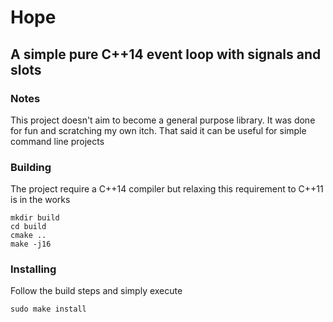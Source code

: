 # Hope
## A simple pure C++14 event loop with signals and slots

### Notes
This project doesn't aim to become a general purpose library.
It was done for fun and scratching my own itch.
That said it can be useful for simple command line projects

### Building
The project require a C++14 compiler but relaxing this requirement to C++11 is in the works 
```
mkdir build
cd build 
cmake ..
make -j16
```

### Installing
Follow the build steps and simply execute
```
sudo make install
```

